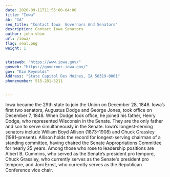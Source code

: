 ```yaml
---
date: 2020-09-11T11:55:00-04:00
title: "Iowa"
ab: "IA"
seo_title: "Contact Iowa  Governors And Senators"
description: Contact Iowa Senators
author: john shim
url: /iowa/
flag: seal.png
weight: 1


stateweb: "https://www.iowa.gov/"
govweb: "https://governor.iowa.gov/"
gov: "Kim Reynolds"
Address: "State Capitol Des Moines, IA 50319-0001"
phonenumber: 515-281-5211


---
```



Iowa became the 29th state to join the Union on December 28, 1846. Iowa’s first two senators, Augustus Dodge and George Jones, took office on December 7, 1848. When Dodge took office, he joined his father, Henry Dodge, who represented Wisconsin in the Senate. They are the only father and son to serve simultaneously in the Senate. Iowa’s longest-serving senators include William Boyd Allison (1873–1908) and Chuck Grassley (1981–present). Allison holds the record for longest-serving chairman of a standing committee, having chaired the Senate Appropriations Committee for nearly 25 years. Among those who rose to leadership positions are Albert B. Cummins, who served as the Senate’s president pro tempore, Chuck Grassley, who currently serves as the Senate's president pro tempore, and Joni Ernst, who currently serves as the Republican Conference vice chair.